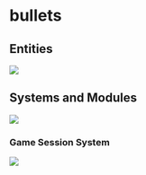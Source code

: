# bullets
## Entities
[![](https://mermaid.ink/img/pako:eNp9kk1qwzAQha9iZh33AKZ0kQSaQBcmTuhGm0EaO6b6MapEEkLuXtmqnSYW9UK8-Z54oxl8BW4EQQG1NCd-ROuyjx3TWfgO2yzP37JS4oVsRFEPeGW0s0bKhBXlKoQhd6M_lf9cmSJjh7ubiqg62zqKzr6VtDTnNEf-1VjjtZjZ717P2NKHB7gZjnrAh21Em3Iqk-__NFaK6AzyeahH43eEJJ4meHarDk96bD8UqSaPewtDp_CmHHPGrcRNzLayRoVNYu99QM-in73mL3_g_YQFKLIKWxF-umtPGLgjKWJQBCmoRi8dA6Zv4Sp6Z6qL5lA462kBvhPoaN1iY1FBUaP8ptsPcbzaAw?type=png)](https://mermaid.live/edit#pako:eNp9kk1qwzAQha9iZh33AKZ0kQSaQBcmTuhGm0EaO6b6MapEEkLuXtmqnSYW9UK8-Z54oxl8BW4EQQG1NCd-ROuyjx3TWfgO2yzP37JS4oVsRFEPeGW0s0bKhBXlKoQhd6M_lf9cmSJjh7ubiqg62zqKzr6VtDTnNEf-1VjjtZjZ717P2NKHB7gZjnrAh21Em3Iqk-__NFaK6AzyeahH43eEJJ4meHarDk96bD8UqSaPewtDp_CmHHPGrcRNzLayRoVNYu99QM-in73mL3_g_YQFKLIKWxF-umtPGLgjKWJQBCmoRi8dA6Zv4Sp6Z6qL5lA462kBvhPoaN1iY1FBUaP8ptsPcbzaAw)
## Systems and Modules
[![](https://mermaid.ink/img/pako:eNqNlc1O4zAQx18l8pnyAD2AoC0fEmgjsqiXXAZ7kpp17MpxFiLEu2PiNrGbxGoPVT3zm7_HM2P3i1DFkCxJIdQH3YE2ydNLLhP7ed1ssrY2WCWLxVVyDxVmWNdcSWfNpcNGjg7fKi3YEZzHUgEt6meQUKL28QlHF7BS0mglRO97VqwRGA9ydl9-Rqajb6ixSdZHYV_a03x99PWOq871kG45K9H4qQXAXZqFxMweK1szDeMTesgt0H-lVo1kUewFJUO9sv0FaqaKNmL_coH1Gdy6lVBx-uftHanxSzLr9oJvG9sCE98m22tuMDNKY5TbFIXdonaWaweFNic31GoeupG8AoPs4OpxF-DN9tTATCHprq053ciSS_SLdMo9pGuo7DzGtIYujq_NKXsocAx5lFbK6vH_6LoUlvAU7-YiuKmjo_Ucc76gbdP0Ic-z-b4G4wgvwVgip1i2hw8ZA7YgRNCWfu1OoD6DqRrWyeLy9_1sZOCf7qJ7as9HR1nPsZfxogVz4ujZlgzpBaA_E8M3uSD2DauAM_sf8_VryYnZYYU5WdqfDAtohMlJLr8tCo1RWSspWRrd4AVp9sxewzWHUkNFlgWIGr9_ADGITZY?type=png)](https://mermaid.live/edit#pako:eNqNlc1O4zAQx18l8pnyAD2AoC0fEmgjsqiXXAZ7kpp17MpxFiLEu2PiNrGbxGoPVT3zm7_HM2P3i1DFkCxJIdQH3YE2ydNLLhP7ed1ssrY2WCWLxVVyDxVmWNdcSWfNpcNGjg7fKi3YEZzHUgEt6meQUKL28QlHF7BS0mglRO97VqwRGA9ydl9-Rqajb6ixSdZHYV_a03x99PWOq871kG45K9H4qQXAXZqFxMweK1szDeMTesgt0H-lVo1kUewFJUO9sv0FaqaKNmL_coH1Gdy6lVBx-uftHanxSzLr9oJvG9sCE98m22tuMDNKY5TbFIXdonaWaweFNic31GoeupG8AoPs4OpxF-DN9tTATCHprq053ciSS_SLdMo9pGuo7DzGtIYujq_NKXsocAx5lFbK6vH_6LoUlvAU7-YiuKmjo_Ucc76gbdP0Ic-z-b4G4wgvwVgip1i2hw8ZA7YgRNCWfu1OoD6DqRrWyeLy9_1sZOCf7qJ7as9HR1nPsZfxogVz4ujZlgzpBaA_E8M3uSD2DauAM_sf8_VryYnZYYU5WdqfDAtohMlJLr8tCo1RWSspWRrd4AVp9sxewzWHUkNFlgWIGr9_ADGITZY)

### Game Session System
[![](https://mermaid.ink/img/pako:eNp9UslqwzAQ_RWhkwNJe_ehPSQ5BBowdkMgdQ_CGjsGWypaWozwv1fWQqqm1AfzNG-ZscYGN5wCznE78K_mSoRCr7uaIftUyp561mVZRKgCKXvOViuveOGEOkEA6MzFQCNbasYca0HKFERLyLJCEwmItzcyNK72xriesSHafwJT84w2mydUDGQCcSSMdCCqSSoYwzhn61tG8YGJyVWiOExxn-Pzj6UxJRA6BQkKmhjo7T8Sna1cuntb0v7_Zqdia8zpgxIFFG05Y9AsyMulrWim0iTrcM5DdSneHg8SXUDwaHiu6_ffMq9KBOmC0ebBCu2te2C_H3kU1posOzDnIC4jcDtNFu_ry5h3CgcjH-jgisP99b6d8BqPIEbSU_vrmqVSY3WFEWqcW0ihJXpQNa7ZbKVEK15NrMG5EhrWWLv73vWkE2TEeUsGCfM3O__31Q?type=png)](https://mermaid.live/edit#pako:eNp9UslqwzAQ_RWhkwNJe_ehPSQ5BBowdkMgdQ_CGjsGWypaWozwv1fWQqqm1AfzNG-ZscYGN5wCznE78K_mSoRCr7uaIftUyp561mVZRKgCKXvOViuveOGEOkEA6MzFQCNbasYca0HKFERLyLJCEwmItzcyNK72xriesSHafwJT84w2mydUDGQCcSSMdCCqSSoYwzhn61tG8YGJyVWiOExxn-Pzj6UxJRA6BQkKmhjo7T8Sna1cuntb0v7_Zqdia8zpgxIFFG05Y9AsyMulrWim0iTrcM5DdSneHg8SXUDwaHiu6_ffMq9KBOmC0ebBCu2te2C_H3kU1posOzDnIC4jcDtNFu_ry5h3CgcjH-jgisP99b6d8BqPIEbSU_vrmqVSY3WFEWqcW0ihJXpQNa7ZbKVEK15NrMG5EhrWWLv73vWkE2TEeUsGCfM3O__31Q)
